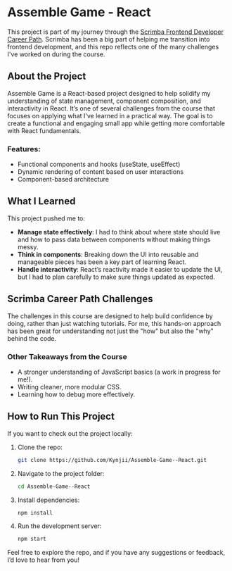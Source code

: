 # Assemble Game - React

This project is part of my journey through the [Scrimba Frontend Developer Career Path](https://scrimba.com/). Scrimba has been a big part of helping me transition into frontend development, and this repo reflects one of the many challenges I've worked on during the course.

## About the Project

Assemble Game is a React-based project designed to help solidify my understanding of state management, component composition, and interactivity in React. It’s one of several challenges from the course that focuses on applying what I've learned in a practical way. The goal is to create a functional and engaging small app while getting more comfortable with React fundamentals.

### Features:
- Functional components and hooks (useState, useEffect)
- Dynamic rendering of content based on user interactions
- Component-based architecture

## What I Learned

This project pushed me to:
- **Manage state effectively**: I had to think about where state should live and how to pass data between components without making things messy.
- **Think in components**: Breaking down the UI into reusable and manageable pieces has been a key part of learning React.
- **Handle interactivity**: React’s reactivity made it easier to update the UI, but I had to plan carefully to make sure things updated as expected.

## Scrimba Career Path Challenges

The challenges in this course are designed to help build confidence by doing, rather than just watching tutorials. For me, this hands-on approach has been great for understanding not just the "how" but also the "why" behind the code.

### Other Takeaways from the Course
- A stronger understanding of JavaScript basics (a work in progress for me!).
- Writing cleaner, more modular CSS.
- Learning how to debug more effectively.

## How to Run This Project

If you want to check out the project locally:

1. Clone the repo:
   ```bash
   git clone https://github.com/Kynjii/Assemble-Game--React.git
   ```

2. Navigate to the project folder:
   ```bash
   cd Assemble-Game--React
   ```

3. Install dependencies:
   ```bash
   npm install
   ```

4. Run the development server:
   ```bash
   npm start
   ```

Feel free to explore the repo, and if you have any suggestions or feedback, I’d love to hear from you!

